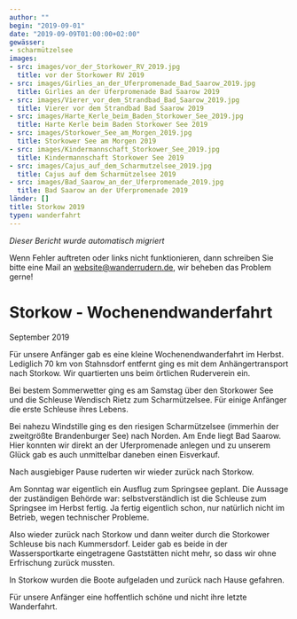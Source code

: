 ```yaml
---
author: ""
begin: "2019-09-01"
date: "2019-09-09T01:00:00+02:00"
gewässer:
- scharmützelsee
images:
- src: images/vor_der_Storkower_RV_2019.jpg
  title: vor der Storkower RV 2019
- src: images/Girlies_an_der_Uferpromenade_Bad_Saarow_2019.jpg
  title: Girlies an der Uferpromenade Bad Saarow 2019
- src: images/Vierer_vor_dem_Strandbad_Bad_Saarow_2019.jpg
  title: Vierer vor dem Strandbad Bad Saarow 2019
- src: images/Harte_Kerle_beim_Baden_Storkower_See_2019.jpg
  title: Harte Kerle beim Baden Storkower See 2019
- src: images/Storkower_See_am_Morgen_2019.jpg
  title: Storkower See am Morgen 2019
- src: images/Kindermannschaft_Storkower_See_2019.jpg
  title: Kindermannschaft Storkower See 2019
- src: images/Cajus_auf_dem_Scharmutzelsee_2019.jpg
  title: Cajus auf dem Scharmützelsee 2019
- src: images/Bad_Saarow_an_der_Uferpromenade_2019.jpg
  title: Bad Saarow an der Uferpromenade 2019
länder: []
title: Storkow 2019
typen: wanderfahrt
---
```



*Dieser Bericht wurde automatisch migriert*

Wenn Fehler auftreten oder links nicht funktionieren, dann schreiben Sie bitte eine Mail an website@wanderrudern.de, wir beheben das Problem gerne!



# Storkow - Wochenendwanderfahrt


September 2019

Für unsere Anfänger gab es eine kleine Wochenendwanderfahrt im Herbst. Lediglich 70 km von Stahnsdorf entfernt ging es mit dem Anhängertransport nach Storkow. Wir quartierten uns beim örtlichen Ruderverein ein.

Bei bestem Sommerwetter ging es am Samstag über den Storkower See und die Schleuse Wendisch Rietz zum Scharmützelsee. Für einige Anfänger die erste Schleuse ihres Lebens.

Bei nahezu Windstille ging es den riesigen Scharmützelsee (immerhin der zweitgrößte Brandenburger See) nach Norden. Am Ende liegt Bad Saarow. Hier konnten wir direkt an der Uferpromenade anlegen und zu unserem Glück gab es auch unmittelbar daneben einen Eisverkauf.

Nach ausgiebiger Pause ruderten wir wieder zurück nach Storkow.

Am Sonntag war eigentlich ein Ausflug zum Springsee geplant. Die Aussage der zuständigen Behörde war: selbstverständlich ist die Schleuse zum Springsee im Herbst fertig. Ja fertig eigentlich schon, nur natürlich nicht im Betrieb, wegen technischer Probleme.

Also wieder zurück nach Storkow und dann weiter durch die Storkower Schleuse bis nach Kummersdorf. Leider gab es beide in der Wassersportkarte eingetragene Gaststätten nicht mehr, so dass wir ohne Erfrischung zurück mussten.

In Storkow wurden die Boote aufgeladen und zurück nach Hause gefahren.

Für unsere Anfänger eine hoffentlich schöne und nicht ihre letzte Wanderfahrt.

